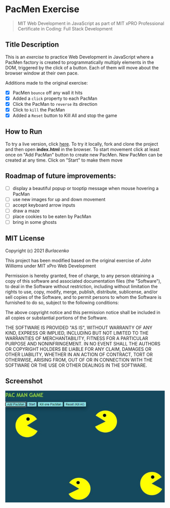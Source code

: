 # PacMen Exercise
>MIT Web Development in JavaScript as part of MIT xPRO Professional Certificate in Coding: Full Stack Development</h1>

## Title Description
This is an <em>exercise</em> to practice Web Development in JavaScript where a PacMen factory is created to programmatically multiply elements in the DOM, triggered by the click of a button. Each of them will move about the browser window at their own pace.

Additions made to the original exercise:

- [x] PacMen `bounce` off any wall it hits
- [x] Added a `click` property to each PacMan
- [x] Click the PacMan to `reverse` its direction
- [x] Click to `kill` the PacMan</li>
- [x] Added a `Reset` button to Kill All and stop the game
	
## How to Run
To try a live version, click <a href="https://burlacenko.github.io/PacMen/index.html">here</a>. To try it locally, fork and clone the project and then open <strong>index.html</strong> in the browser.
To start movement click at least once on "Add PacMan" button to create new PacMen. New PacMen can be created at any time.
Click on "Start" to make them move

## Roadmap of future improvements:

- [ ] display a beautiful popup or tooptip message when mouse hovering a PacMan
- [ ] use new images for up and down movement
- [ ] accept keyboard arrow inputs
- [ ] draw a maze
- [ ] place cookies to be eaten by PacMan
- [ ] bring in some ghosts

## MIT License
Copyright (c) 2021 <em>Burlacenko</em>

This project has been modified based on the original exercise of <em>John Williams</em>
under MIT xPro Web Development

Permission is hereby granted, free of charge, to any person obtaining a copy
of this software and associated documentation files (the "Software"), to deal
in the Software without restriction, including without limitation the rights
to use, copy, modify, merge, publish, distribute, sublicense, and/or sell
copies of the Software, and to permit persons to whom the Software is
furnished to do so, subject to the following conditions:

The above copyright notice and this permission notice shall be included in all
copies or substantial portions of the Software.

THE SOFTWARE IS PROVIDED "AS IS", WITHOUT WARRANTY OF ANY KIND, EXPRESS OR
IMPLIED, INCLUDING BUT NOT LIMITED TO THE WARRANTIES OF MERCHANTABILITY,
FITNESS FOR A PARTICULAR PURPOSE AND NONINFRINGEMENT. IN NO EVENT SHALL THE
AUTHORS OR COPYRIGHT HOLDERS BE LIABLE FOR ANY CLAIM, DAMAGES OR OTHER
LIABILITY, WHETHER IN AN ACTION OF CONTRACT, TORT OR OTHERWISE, ARISING FROM,
OUT OF OR IN CONNECTION WITH THE SOFTWARE OR THE USE OR OTHER DEALINGS IN THE
SOFTWARE.

## Screenshot
![PacMen Screenshot](pacMenScreenShot.jpg)
